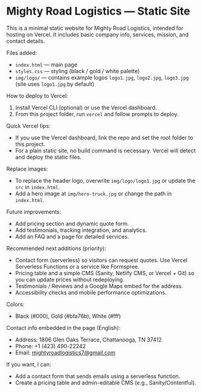 # Mighty Road Logistics — Static Site

This is a minimal static website for Mighty Road Logistics, intended for hosting on Vercel. It includes basic company info, services, mission, and contact details.

Files added:
- `index.html` — main page
- `styles.css` — styling (black / gold / white palette)
- `img/logo/` — contains example logos `logo1.jpg`, `logo2.jpg`, `logo3.jpg` (site uses `logo1.jpg` by default)

How to deploy to Vercel:
1. Install Vercel CLI (optional) or use the Vercel dashboard.
2. From this project folder, run `vercel` and follow prompts to deploy.

Quick Vercel tips:
- If you use the Vercel dashboard, link the repo and set the root folder to this project.
- For a plain static site, no build command is necessary. Vercel will detect and deploy the static files.


Replace images:
- To replace the header logo, overwrite `img/logo/logo1.jpg` or update the `src` in `index.html`.
- Add a hero image at `img/hero-truck.jpg` or change the path in `index.html`.

Future improvements:
- Add pricing section and dynamic quote form.
- Add testimonials, tracking integration, and analytics.
- Add an FAQ and a page for detailed services.

Recommended next additions (priority):
- Contact form (serverless) so visitors can request quotes. Use Vercel Serverless Functions or a service like Formspree.
- Pricing table and a simple CMS (Sanity, Netlify CMS, or Vercel + Git) so you can update prices without redeploying.
- Testimonials / Reviews and a Google Maps embed for the address.
- Accessibility checks and mobile performance optimizations.

Colors:
- Black (#000), Gold (#bfa76b), White (#fff)

Contact info embedded in the page (English):
- Address: 1806 Glen Oaks Terrace, Chattanooga, TN 37412
- Phone: +1 (423) 490-22242
- Email: mightyroadlogistics7@gmail.com

If you want, I can:
- Add a contact form that sends emails using a serverless function.
- Create a pricing table and admin-editable CMS (e.g., Sanity/Contentful).
